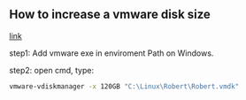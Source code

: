 
## How to increase a vmware disk size

[link](http://www.cyberciti.biz/tips/howto-resize-vmware-virtual-harddisk-size.html)

step1: Add vmware exe in enviroment Path on Windows.

step2: open cmd, type:
```bash
vmware-vdiskmanager -x 120GB "C:\Linux\Robert\Robert.vmdk"
```

